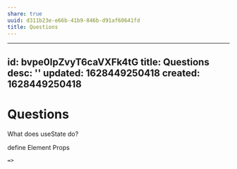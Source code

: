```yaml
---
share: true
uuid: d311b23e-e66b-41b9-846b-d91af60641fd
title: Questions
---
```

---
id: bvpe0IpZvyT6caVXFk4tG
title: Questions
desc: ''
updated: 1628449250418
created: 1628449250418
---
# Questions
What does useState do?

define Element Props

`=>`
